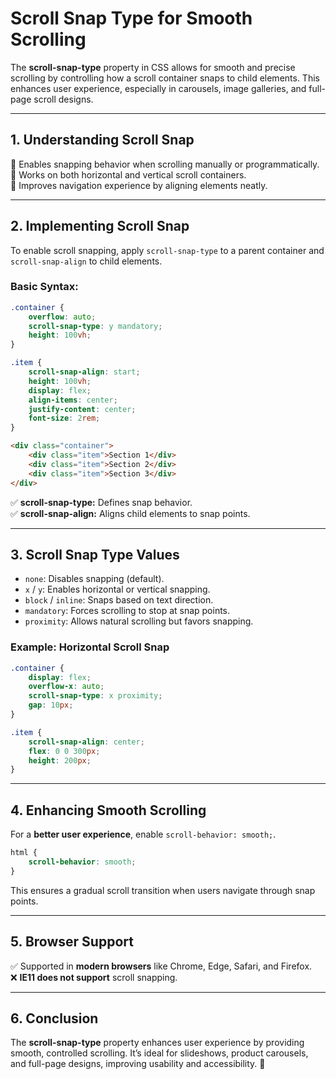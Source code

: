 # Scroll Snap Type for Smooth Scrolling

The **scroll-snap-type** property in CSS allows for smooth and precise scrolling by controlling how a scroll container snaps to child elements. This enhances user experience, especially in carousels, image galleries, and full-page scroll designs.

---

## **1. Understanding Scroll Snap**

🔹 Enables snapping behavior when scrolling manually or programmatically.  
🔹 Works on both horizontal and vertical scroll containers.  
🔹 Improves navigation experience by aligning elements neatly.  

---

## **2. Implementing Scroll Snap**

To enable scroll snapping, apply `scroll-snap-type` to a parent container and `scroll-snap-align` to child elements.

### **Basic Syntax:**

```css
.container {
    overflow: auto;
    scroll-snap-type: y mandatory;
    height: 100vh;
}

.item {
    scroll-snap-align: start;
    height: 100vh;
    display: flex;
    align-items: center;
    justify-content: center;
    font-size: 2rem;
}
```

```html
<div class="container">
    <div class="item">Section 1</div>
    <div class="item">Section 2</div>
    <div class="item">Section 3</div>
</div>
```

✅ **scroll-snap-type:** Defines snap behavior.  
✅ **scroll-snap-align:** Aligns child elements to snap points.

---

## **3. Scroll Snap Type Values**

- `none`: Disables snapping (default).
- `x` / `y`: Enables horizontal or vertical snapping.
- `block` / `inline`: Snaps based on text direction.
- `mandatory`: Forces scrolling to stop at snap points.
- `proximity`: Allows natural scrolling but favors snapping.

### **Example: Horizontal Scroll Snap**

```css
.container {
    display: flex;
    overflow-x: auto;
    scroll-snap-type: x proximity;
    gap: 10px;
}

.item {
    scroll-snap-align: center;
    flex: 0 0 300px;
    height: 200px;
}
```

---

## **4. Enhancing Smooth Scrolling**

For a **better user experience**, enable `scroll-behavior: smooth;`.

```css
html {
    scroll-behavior: smooth;
}
```

This ensures a gradual scroll transition when users navigate through snap points.

---

## **5. Browser Support**

✅ Supported in **modern browsers** like Chrome, Edge, Safari, and Firefox.  
❌ **IE11 does not support** scroll snapping.

---

## **6. Conclusion**

The **scroll-snap-type** property enhances user experience by providing smooth, controlled scrolling. It’s ideal for slideshows, product carousels, and full-page designs, improving usability and accessibility. 🚀
